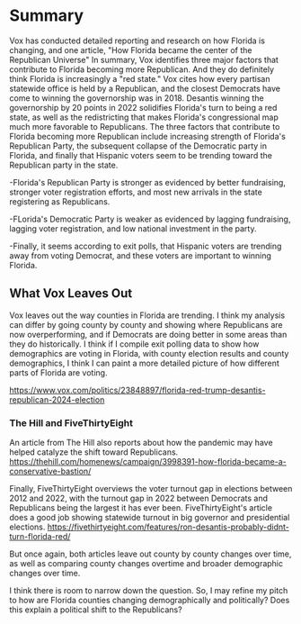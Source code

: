 # Summary
Vox has conducted detailed reporting and research on how Florida is changing, and one article, "How Florida became the center of the Republican Universe"
In summary, Vox identifies three major factors that contribute to Florida becoming more Republican. And they do definitely think Florida is increasingly a "red state."
Vox cites how every partisan statewide office is held by a Republican, and the closest Democrats have come to winning the governorship was in 2018.
Desantis winning the governorship by 20 points in 2022 solidifies Florida's turn to being a red state, as well as the redistricting that makes Florida's congressional map much more favorable to Republicans.
The three factors that contribute to Florida becoming more Republican include increasing strength of Florida's Republican Party, the subsequent collapse of the Democratic party in Florida, and finally that Hispanic voters seem to be trending toward the Republican party in the state.

-Florida's Republican Party is stronger as evidenced by better fundraising, stronger voter registration efforts, and most new arrivals in the state registering as Republicans.

-FLorida's Democratic Party is weaker as evidenced by lagging fundraising, lagging voter registration, and low national investment in the party.

-Finally, it seems according to exit polls, that Hispanic voters are trending away from voting Democrat, and these voters are important to winning Florida.

## What Vox Leaves Out
Vox leaves out the way counties in Florida are trending. I think my analysis can differ by going county by county and showing where Republicans are now overperforming, and if Democrats are doing better in some areas than they do historically.
I think if I compile exit polling data to show how demographics are voting in Florida, with county election results and county demographics, I think I can paint a more detailed picture of how different parts of Florida are voting.

https://www.vox.com/politics/23848897/florida-red-trump-desantis-republican-2024-election
### The Hill and FiveThirtyEight

An article from The Hill also reports about how the pandemic may have helped catalyze the shift toward Republicans.
https://thehill.com/homenews/campaign/3998391-how-florida-became-a-conservative-bastion/

Finally, FiveThirtyEight overviews the voter turnout gap in elections between 2012 and 2022, with the turnout gap in 2022 between Democrats and Republicans being the largest it has ever been.
FiveThirtyEight's article does a good job showing statewide turnout in big governor and presidential elections.
https://fivethirtyeight.com/features/ron-desantis-probably-didnt-turn-florida-red/

But once again, both articles leave out county by county changes over time, as well as comparing county changes overtime and broader demographic changes over time.

I think there is room to narrow down the question. So, I may refine my pitch to how are Florida counties changing demographically and politically? Does this explain a political shift to the Republicans?
